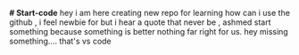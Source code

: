 <b># Start-code</b>
hey i am here creating new repo for learning how can i use the github , i feel newbie for but i hear a quote that never be , ashmed start something because something is better nothing far right for us.
hey missing something....
that's vs code 